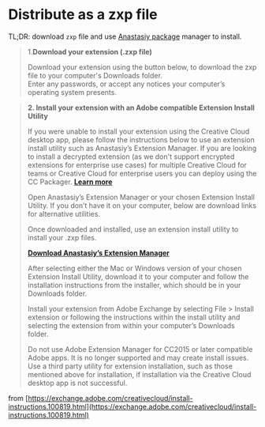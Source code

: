 # Distribute as a zxp file

TL;DR: download `zxp` file and use [Anastasiy package](http://install.anastasiy.com) manager to install.

> 1.**Download your extension \(.zxp file\)**
>
> Download your extension using the button below, to download the zxp file to your computer's Downloads folder.  
> Enter any passwords, or accept any notices your computer’s operating system presents.

> **2. Install your extension with an Adobe compatible Extension Install Utility**
>
> If you were unable to install your extension using the Creative Cloud desktop app, please follow the instructions below to use an extension install utility such as Anastasiy’s Extension Manager. If you are looking to install a decrypted extension \(as we don't support encrypted extensions for enterprise use cases\) for multiple Creative Cloud for teams or Creative Cloud for enterprise users you can deploy using the CC Packager. [**Learn more**](https://helpx.adobe.com/enterprise/using/manage-extensions.html)  
>   
> Open Anastasiy’s Extension Manager or your chosen Extension Install Utility. If you don’t have it on your computer, below are download links for alternative utilities.  
>   
> Once downloaded and installed, use an extension install utility to install your .zxp files.
>
> [**Download Anastasiy’s Extension Manager**](http://install.anastasiy.com/)
>
> After selecting either the Mac or Windows version of your chosen Extension Install Utility, download it to your computer and follow the installation instructions from the installer, which should be in your Downloads folder.  
>
>
> Install your extension from Adobe Exchange by selecting File &gt; Install extension or following the instructions within the install utility and selecting the extension from within your computer’s Downloads folder.
>
> Do not use Adobe Extension Manager for CC2015 or later compatible Adobe apps. It is no longer supported and may create install issues. Use a third party utility for extension installation, such as those mentioned above for installation, if installation via the Creative Cloud desktop app is not successful.



from [https://exchange.adobe.com/creativecloud/install-instructions.100819.html](https://exchange.adobe.com/creativecloud/install-instructions.100819.html) 

